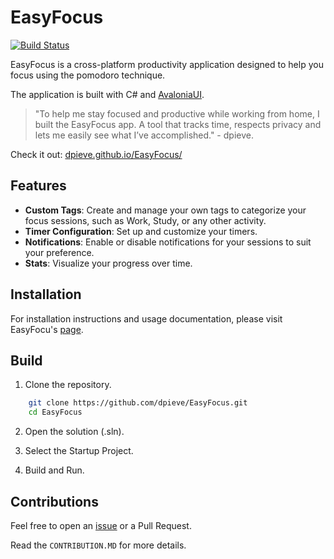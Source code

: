 # EasyFocus

[![Build Status](https://github.com/dpieve/EasyFocus/actions/workflows/build.yml/badge.svg)](https://github.com/dpieve/EasyFocus/actions/workflows/build.yml)

EasyFocus is a cross-platform productivity application designed to help you focus using the pomodoro technique.

The application is built with C# and [AvaloniaUI](https://avaloniaui.net/).

> "To help me stay focused and productive while working from home, I built the EasyFocus app. 
A tool that tracks time, respects privacy and lets me easily see what I’ve accomplished." - dpieve.

Check it out: [dpieve.github.io/EasyFocus/](https://dpieve.github.io/EasyFocus/)

## Features

* **Custom Tags**: Create and manage your own tags to categorize your focus sessions, such as Work, Study, or any other activity.
* **Timer Configuration**: Set up and customize your timers.
* **Notifications**: Enable or disable notifications for your sessions to suit your preference.
* **Stats**: Visualize your progress over time.

## Installation

For installation instructions and usage documentation, please visit EasyFocu's [page](https://dpieve.github.io/EasyFocus/).

## Build

1) Clone the repository.
  
```bash
    git clone https://github.com/dpieve/EasyFocus.git
    cd EasyFocus
```
  
2) Open the solution (.sln).
  
3) Select the Startup Project.

4) Build and Run.
  
## Contributions

Feel free to open an [issue](https://github.com/dpieve/EasyFocus/issues) or a Pull Request.

Read the `CONTRIBUTION.MD` for more details.

